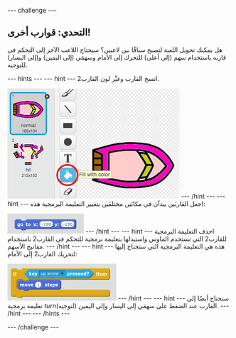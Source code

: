 --- challenge ---

## التحدي: قوارب أخرى!
هل يمكنك تحويل اللعبة لتصبح سباقًا بين لاعبين؟ سيحتاج اللاعب الآخر إلى التحكم في قاربه باستخدام سهم (إلى أعلى) للتحرك إلى الأمام وسهمَي (إلى اليمين) و(إلى اليسار) للتوجيه.

--- hints ---
--- hint ---
انسخ القارب وغيِّر لون القارب2.

![screenshot](images/boat-p2.png)
--- /hint ---
--- hint ---
اجعل القاربَين يبدآن في مكانَين مختلفَين بتغيير التعليمة البرمجية هذه:

![screenshot](images/boat-p2start-blocks.png)
--- /hint ---
--- hint ---
احذف التعليمة البرمجية للقارب2 التي تستخدم الماوس واستبدلها بتعليمة برمجية للتحكم في القارب2 باستخدام مفاتيح الأسهم.
--- /hint ---
--- hint ---
هذه هي التعليمة البرمجية التي ستحتاج إليها لتحريك القارب2 إلى الأمام:

![screenshot](images/boat-p2forward-blocks.png)
--- /hint ---
--- hint ---
ستحتاج أيضًا إلى تعليمة برمجية _turn_(لتوجيه) القارب عند الضغط على سهمَي إلى اليسار وإلى اليمين.
--- /hint ---
--- /hints ---

--- /challenge ---
